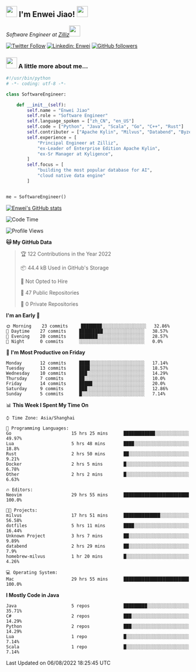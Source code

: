 <h2><img src="https://emojis.slackmojis.com/emojis/images/1531849430/4246/blob-sunglasses.gif?1531849430" width="30"/> I'm  Enwei Jiao! <img src="https://media.giphy.com/media/juBt25nT1KGys/giphy.gif" width=30> </h2>
<!-- <img align='right' src="https://media.giphy.com/media/M9gbBd9nbDrOTu1Mqx/giphy.gif" width="230"> -->
<p><em>Software Engineer at <a href="https://zilliz.com/">Zilliz</a><img src="https://media.giphy.com/media/WUlplcMpOCEmTGBtBW/giphy.gif" width="30"></em></p>

[![Twitter Follow](https://img.shields.io/twitter/follow/misteranmol?label=Follow)](https://twitter.com/intent/follow?screen_name=EnweiJiao)
[![Linkedin: Enwei](https://img.shields.io/badge/-enwei-blue?style=&logo=Linkedin&logoColor=white&link=https://www.linkedin.com/in/enwei-jiao-41192a97)](https://www.linkedin.com/in/enwei-jiao-41192a97/)
[![GitHub followers](https://img.shields.io/github/followers/jiaoew1991?label=Follow&style=social)](https://github.com/jiaoew1991)


### <img src="https://media.giphy.com/media/VgCDAzcKvsR6OM0uWg/giphy.gif" width="30"> A little more about me...  

```python
#!/usr/bin/python
# -*- coding: utf-8 -*-

class SoftwareEngineer:

    def __init__(self):
        self.name = "Enwei Jiao"
        self.role = "Software Engineer"
        self.language_spoken = ["zh_CN", "en_US"]
        self.code = ["Python", "Java", "Scala", "Go", "C++", "Rust"]
        self.contributer = ["Apache Kylin", "Milvus", "Databend", "Byzer-Lang"]
        self.experience = [
            "Principal Engineer at Zilliz",
            "ex-Leader of Enterprise Edition Apache Kylin",
            "ex-Sr Manager at Kyligence",
        ]
        self.focus = [
            "building the most popular database for AI",
            "cloud native data engine"
        ]


me = SoftwareEngineer()
```

[![Enwei's GitHub stats](https://github-readme-stats.vercel.app/api?username=jiaoew1991&count_private=true&show_icons=true)](https://github.com/jiaoew1991/jiaoew1991)

<!-- [![Top Langs](https://github-readme-stats.vercel.app/api/top-langs/?username=jiaoew1991&layout=compact)](https://github.com/jiaoew1991/jiaoew1991) -->

<!--START_SECTION:waka-->
![Code Time](http://img.shields.io/badge/Code%20Time-46%20hrs%2037%20mins-blue)

![Profile Views](http://img.shields.io/badge/Profile%20Views-89-blue)

**🐱 My GitHub Data** 

> 🏆 122 Contributions in the Year 2022
 > 
> 📦 44.4 kB Used in GitHub's Storage 
 > 
> 🚫 Not Opted to Hire
 > 
> 📜 47 Public Repositories 
 > 
> 🔑 0 Private Repositories  
 > 
**I'm an Early 🐤** 

```text
🌞 Morning    23 commits     ████████░░░░░░░░░░░░░░░░░   32.86% 
🌆 Daytime    27 commits     █████████░░░░░░░░░░░░░░░░   38.57% 
🌃 Evening    20 commits     ███████░░░░░░░░░░░░░░░░░░   28.57% 
🌙 Night      0 commits      ░░░░░░░░░░░░░░░░░░░░░░░░░   0.0%

```
📅 **I'm Most Productive on Friday** 

```text
Monday       12 commits     ████░░░░░░░░░░░░░░░░░░░░░   17.14% 
Tuesday      13 commits     ████░░░░░░░░░░░░░░░░░░░░░   18.57% 
Wednesday    10 commits     ███░░░░░░░░░░░░░░░░░░░░░░   14.29% 
Thursday     7 commits      ██░░░░░░░░░░░░░░░░░░░░░░░   10.0% 
Friday       14 commits     █████░░░░░░░░░░░░░░░░░░░░   20.0% 
Saturday     9 commits      ███░░░░░░░░░░░░░░░░░░░░░░   12.86% 
Sunday       5 commits      █░░░░░░░░░░░░░░░░░░░░░░░░   7.14%

```


📊 **This Week I Spent My Time On** 

```text
⌚︎ Time Zone: Asia/Shanghai

💬 Programming Languages: 
Go                       15 hrs 25 mins      ████████████░░░░░░░░░░░░░   49.97% 
Lua                      5 hrs 48 mins       ████░░░░░░░░░░░░░░░░░░░░░   18.8% 
Rust                     2 hrs 50 mins       ██░░░░░░░░░░░░░░░░░░░░░░░   9.21% 
Docker                   2 hrs 5 mins        █░░░░░░░░░░░░░░░░░░░░░░░░   6.78% 
Other                    2 hrs 2 mins        █░░░░░░░░░░░░░░░░░░░░░░░░   6.63%

🔥 Editors: 
Neovim                   29 hrs 55 mins      █████████████████████████   100.0%

🐱‍💻 Projects: 
milvus                   17 hrs 51 mins      ██████████████░░░░░░░░░░░   56.58% 
dotfiles                 5 hrs 11 mins       ████░░░░░░░░░░░░░░░░░░░░░   16.44% 
Unknown Project          3 hrs 7 mins        ██░░░░░░░░░░░░░░░░░░░░░░░   9.89% 
databend                 2 hrs 29 mins       ██░░░░░░░░░░░░░░░░░░░░░░░   7.9% 
homebrew-milvus          1 hr 20 mins        █░░░░░░░░░░░░░░░░░░░░░░░░   4.26%

💻 Operating System: 
Mac                      29 hrs 55 mins      █████████████████████████   100.0%

```

**I Mostly Code in Java** 

```text
Java                     5 repos             █████████░░░░░░░░░░░░░░░░   35.71% 
C#                       2 repos             ███░░░░░░░░░░░░░░░░░░░░░░   14.29% 
Python                   2 repos             ███░░░░░░░░░░░░░░░░░░░░░░   14.29% 
Lua                      1 repo              █░░░░░░░░░░░░░░░░░░░░░░░░   7.14% 
Scala                    1 repo              █░░░░░░░░░░░░░░░░░░░░░░░░   7.14%

```



 Last Updated on 06/08/2022 18:25:45 UTC
<!--END_SECTION:waka-->
